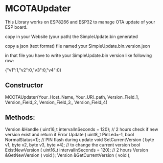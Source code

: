 # MCOTAUpdater
This Library works on ESP8266 and ESP32 to manage OTA update of your ESP board.

copy in your Website (your path) the SimpleUpdate.bin generated

copy a json (text format) file named your SimpleUpdate.bin.version.json

in that file you have to write your SimpleUpdate.bin version like following row:

{"v1":1,"v2":0,"v3":0,"v4":0}

## Constructor
  MCOTAUpdater(Your_Host_Name, Your_URI_path, Version_Field_1, Version_Field_2, Version_Field_3,, Version_Field_4)

## Methods:
  Version  &Handle            ( uint16_t intervalInSeconds =  120);      // 2 hours check if new version exist and return it
  Error     Update            ( uint8_t PinLed=-1, bool NormalStatus=1); // PIN flash during update
  void      SetCurrentVersion ( byte v1, byte v2, byte v3, byte v4);     // to change the current version
  bool      ExistNewVersion   ( uint16_t intervalInSeconds = 120);       // 2 hours
  Version  &GetNewVersion     ( void );
  Version  &GetCurrentVersion ( void );  
  
